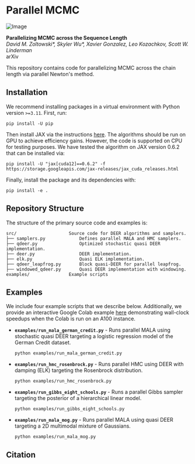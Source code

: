 # Parallel MCMC
![Image](https://github.com/user-attachments/assets/1b96011c-bdd4-4ea2-8e2e-eaad35a75bcb)

**Parallelizing MCMC across the Sequence Length**\
*David M. Zoltowski\*, Skyler Wu\*, Xavier Gonzalez, Leo Kozachkov, Scott W. Linderman*\
arXiv

This repository contains code for parallelizing MCMC across the chain length via parallel Newton's method.

## Installation
We recommend installing packages in a virtual environment with Python version `>=3.11`. First, run:
```
pip install -U pip
```
Then install JAX via the instructions [here](https://docs.jax.dev/en/latest/installation.html). The algorithms should be 
run on GPU to achieve efficiency gains. However, the code is supported on CPU for testing purposes. We have tested the 
algorithm on JAX version 0.6.2 that can be installed via:
```
pip install -U "jax[cuda12]==0.6.2" -f https://storage.googleapis.com/jax-releases/jax_cuda_releases.html
```
Finally, install the package and its dependencies with:
```
pip install -e .
```

## Repository Structure 
The structure of the primary source code and examples is:
```
src/                    Source code for DEER algorithms and samplers.
├── samplers.py             Defines parallel MALA and HMC samplers.
├── qdeer.py                Optimized stochastic quasi DEER implementation.
├── deer.py                 DEER implementation.
├── elk.py                  Quasi ELK implementation.
├── qdeer_leapfrog.py       Block quasi-DEER for parallel leapfrog. 
├── windowed_qdeer.py       Quasi DEER implementation with windowing.
examples/               Example scripts
```

## Examples

We include four example scripts that we describe below. Additionally, we provide an interactive Google Colab example [here](https://colab.research.google.com/drive/1TLd8nOw5VBK8olQLiuSFcY7_yYVYluqd?usp=sharing) 
demonstrating wall-clock speedups when the Colab is run on an A100 instance. 
- **`examples/run_mala_german_credit.py`** - Runs parallel MALA using stochastic quasi DEER targeting a logistic regression model of the German Credit dataset. 
  ```
  python examples/run_mala_german_credit.py
  ```
- **`examples/run_hmc_rosenbrock.py`** - Runs parallel HMC using DEER with damping (ELK) targeting the Rosenbrock distribution.
  ```
  python examples/run_hmc_rosenbrock.py
  ```
- **`examples/run_gibbs_eight_schools.py`** - Runs a parallel Gibbs sampler targeting the posterior of a hierarchical linear model. 
  ```
  python examples/run_gibbs_eight_schools.py
  ```
- **`examples/run_mala_mog.py`** - Runs parallel MALA using quasi DEER targeting a 2D multimodal mixture of Gaussians.
  ```
  python examples/run_mala_mog.py
  ```

## Citation
